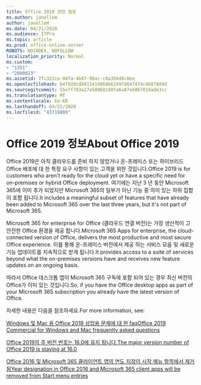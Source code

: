 ```yaml
---
title: Office 2019 관련 질문
ms.author: janellem
author: janellem
ms.date: 04/21/2020
ms.audience: ITPro
ms.topic: article
ms.prod: office-online-server
ROBOTS: NOINDEX, NOFOLLOW
localization_priority: Normal
ms.custom:
- "1251"
- "2000023"
ms.assetid: 7fc322ce-08fa-4b87-98ac-c8a35bd6c8ee
ms.openlocfilehash: b4f02dcd8415414068b62497d647474c4b8f8d4d
ms.sourcegitcommit: 55eff703a17e500681d8fa6a87eb067019ade3cc
ms.translationtype: MT
ms.contentlocale: ko-KR
ms.lasthandoff: 04/22/2020
ms.locfileid: "43719809"
---
```

# <a name="about-office-2019"></a><span data-ttu-id="399a2-102">Office 2019 정보</span><span class="sxs-lookup"><span data-stu-id="399a2-102">About Office 2019</span></span>

<span data-ttu-id="399a2-103">Office 2019은 아직 클라우드를 준비 하지 않았거나 온-프레미스 또는 하이브리드 Office 배포에 대 한 특정 요구 사항이 있는 고객을 위한 것입니다.</span><span class="sxs-lookup"><span data-stu-id="399a2-103">Office 2019 is for customers who aren't ready for the cloud yet or have a specific need for on-premises or hybrid Office deployment.</span></span> <span data-ttu-id="399a2-104">여기에는 지난 3 년 동안 Microsoft 365에 이미 추가 되었지만 Microsoft 365의 일부가 아닌 기능 중 의미 있는 하위 집합이 포함 됩니다.</span><span class="sxs-lookup"><span data-stu-id="399a2-104">It includes a meaningful subset of features that have already been added to Microsoft 365 over the last three years, but it's not part of Microsoft 365.</span></span>
  
<span data-ttu-id="399a2-105">Microsoft 365 for enterprise for Office (클라우드 연결 버전)는 가장 생산적이 고 안전한 Office 환경을 제공 합니다.</span><span class="sxs-lookup"><span data-stu-id="399a2-105">Microsoft 365 Apps for enterprise, the cloud-connected version of Office, delivers the most productive and most secure Office experience.</span></span> <span data-ttu-id="399a2-106">이를 통해 온-프레미스 버전에서 제공 하는 서비스 모음 및 새로운 기능 업데이트를 지속적으로 받게 됩니다.</span><span class="sxs-lookup"><span data-stu-id="399a2-106">It provides access to a suite of services beyond what the on-premises versions have and receives new feature updates on an ongoing basis.</span></span>
  
<span data-ttu-id="399a2-107">따라서 Office 데스크톱 앱이 Microsoft 365 구독에 포함 되어 있는 경우 최신 버전의 Office가 이미 있는 것입니다.</span><span class="sxs-lookup"><span data-stu-id="399a2-107">So, if you have the Office desktop apps as part of your Microsoft 365 subscription you already have the latest version of Office.</span></span>
  
<span data-ttu-id="399a2-108">자세한 내용은 다음을 참조하세요.</span><span class="sxs-lookup"><span data-stu-id="399a2-108">For more information, see:</span></span>
  
[<span data-ttu-id="399a2-109">Windows 및 Mac 용 Office 2019 상업용 문제에 대 한 faq</span><span class="sxs-lookup"><span data-stu-id="399a2-109">Office 2019 Commercial for Windows and Mac frequently asked questions</span></span>](https://support.microsoft.com/help/4133312)
  
[<span data-ttu-id="399a2-110">Office 2019의 주 버전 번호는 16.0에 유지 됩니다.</span><span class="sxs-lookup"><span data-stu-id="399a2-110">The major version number of Office 2019 is staying at 16.0</span></span>](https://docs.microsoft.com/deployoffice/office2019/overview)
  
[<span data-ttu-id="399a2-111">Office 2016 및 Microsoft 365 클라이언트 앱의 연도 지정이 시작 메뉴 항목에서 제거 됨</span><span class="sxs-lookup"><span data-stu-id="399a2-111">Year designation in Office 2016 and Microsoft 365 client apps will be removed from Start menu entries</span></span>](https://support.office.com/article/8fe5e052-76d2-49de-af30-2e84ed3da907?wt.mc_id=Alchemy_ClientDIA)
  